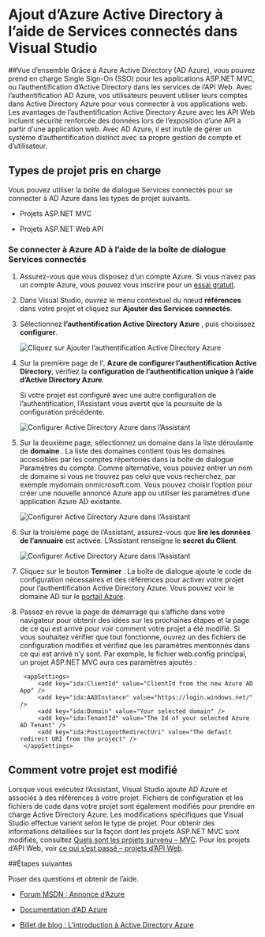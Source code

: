 <properties 
   pageTitle="Ajout d’Azure Active Directory à l’aide de Services connectés dans Visual Studio | Microsoft Azure"
   description="Ajouter un Azure Active Directory à l’aide de la boîte de dialogue Visual Studio ajouter Services connectés"
   services="visual-studio-online"
   documentationCenter="na"
   authors="TomArcher"
   manager="douge"
   editor="" />
<tags 
   ms.service="active-directory"
   ms.devlang="multiple"
   ms.topic="article"
   ms.tgt_pltfrm="na"
   ms.workload="na"
   ms.date="08/15/2016"
   ms.author="tarcher" />

# <a name="adding-an-azure-active-directory-by-using-connected-services-in-visual-studio"></a>Ajout d’Azure Active Directory à l’aide de Services connectés dans Visual Studio 

##<a name="overview"></a>Vue d’ensemble
Grâce à Azure Active Directory (AD Azure), vous pouvez prend en charge Single Sign-On (SSO) pour les applications ASP.NET MVC, ou l’authentification d’Active Directory dans les services de l’API Web. Avec l’authentification AD Azure, vos utilisateurs peuvent utiliser leurs comptes dans Active Directory Azure pour vous connecter à vos applications web. Les avantages de l’authentification Active Directory Azure avec les API Web incluent sécurité renforcée des données lors de l’exposition d’une API à partir d’une application web. Avec AD Azure, il est inutile de gérer un système d’authentification distinct avec sa propre gestion de compte et d’utilisateur.

## <a name="supported-project-types"></a>Types de projet pris en charge

Vous pouvez utiliser la boîte de dialogue Services connectés pour se connecter à AD Azure dans les types de projet suivants.

- Projets ASP.NET MVC

- Projets ASP.NET Web API


### <a name="connect-to-azure-ad-using-the-connected-services-dialog"></a>Se connecter à Azure AD à l’aide de la boîte de dialogue Services connectés

1. Assurez-vous que vous disposez d’un compte Azure. Si vous n’avez pas un compte Azure, vous pouvez vous inscrire pour un [essai gratuit](http://go.microsoft.com/fwlink/?LinkId=518146).

1. Dans Visual Studio, ouvrez le menu contextuel du nœud **références** dans votre projet et cliquez sur **Ajouter des Services connectés**.
1. Sélectionnez **l’authentification Active Directory Azure** , puis choisissez **configurer**.

    ![Cliquez sur Ajouter l’authentification Active Directory Azure](./media/vs-azure-tools-connected-services-add-active-directory/connected-services-add-active-directory.png)

1. Sur la première page de l', **Azure de configurer l’authentification Active Directory**, vérifiez la **configuration de l’authentification unique à l’aide d’Active Directory Azure**.

    Si votre projet est configuré avec une autre configuration de l’authentification, l’Assistant vous avertit que la poursuite de la configuration précédente.

    ![Configurer Active Directory Azure dans l’Assistant](./media/vs-azure-tools-connected-services-add-active-directory/configure-azure-ad-wizard-1.png)

1.  Sur la deuxième page, sélectionnez un domaine dans la liste déroulante de **domaine** . La liste des domaines contient tous les domaines accessibles par les comptes répertoriés dans la boîte de dialogue Paramètres du compte. Comme alternative, vous pouvez entrer un nom de domaine si vous ne trouvez pas celui que vous recherchez, par exemple mydomain.onmicrosoft.com. Vous pouvez choisir l’option pour créer une nouvelle annonce Azure app ou utiliser les paramètres d’une application Azure AD existante. 

    ![Configurer Active Directory Azure dans l’Assistant](./media/vs-azure-tools-connected-services-add-active-directory/configure-azure-ad-wizard-2.png)


1. Sur la troisième page de l’Assistant, assurez-vous que **lire les données de l’annuaire** est activée. L’Assistant renseigne le **secret du Client**. 

    ![Configurer Active Directory Azure dans l’Assistant](./media/vs-azure-tools-connected-services-add-active-directory/configure-azure-ad-wizard-3.png)

1. Cliquez sur le bouton **Terminer** . La boîte de dialogue ajoute le code de configuration nécessaires et des références pour activer votre projet pour l’authentification Active Directory Azure. Vous pouvez voir le domaine AD sur le [portail Azure](http://go.microsoft.com/fwlink/p/?LinkID=525040).

1. Passez en revue la page de démarrage qui s’affiche dans votre navigateur pour obtenir des idées sur les prochaines étapes et la page de ce qui est arrivé pour voir comment votre projet a été modifié. Si vous souhaitez vérifier que tout fonctionne, ouvrez un des fichiers de configuration modifiés et vérifiez que les paramètres mentionnés dans ce qui est arrivé n’y sont. Par exemple, le fichier web.config principal, un projet ASP.NET MVC aura ces paramètres ajoutés :

        <appSettings> 
            <add key="ida:ClientId" value="ClientId from the new Azure AD App" />
            <add key="ida:AADInstance" value="https://login.windows.net/" />
            <add key="ida:Domain" value="Your selected domain" />
            <add key="ida:TenantId" value="The Id of your selected Azure AD Tenant" />
            <add key="ida:PostLogoutRedirectUri" value="The default redirect URI from the project" />
        </appSettings>

## <a name="how-your-project-is-modified"></a>Comment votre projet est modifié

Lorsque vous exécutez l’Assistant, Visual Studio ajoute AD Azure et associés à des références à votre projet. Fichiers de configuration et les fichiers de code dans votre projet sont également modifiés pour prendre en charge Active Directory Azure. Les modifications spécifiques que Visual Studio effectue varient selon le type de projet. Pour obtenir des informations détaillées sur la façon dont les projets ASP.NET MVC sont modifiés, consultez [Quels sont les projets survenu – MVC](http://go.microsoft.com/fwlink/p/?LinkID=513809). Pour les projets d’API Web, voir [ce qui s’est passé – projets d’API Web](http://go.microsoft.com/fwlink/p/?LinkId=513810).

##<a name="next-steps"></a>Étapes suivantes

Poser des questions et obtenir de l’aide.

 - [Forum MSDN : Annonce d’Azure](https://social.msdn.microsoft.com/forums/azure/home?forum=WindowsAzureAD)

 - [Documentation d’AD Azure](https://azure.microsoft.com/documentation/services/active-directory/)

 - [Billet de blog : L’introduction à Active Directory Azure](http://blogs.msdn.com/b/brunoterkaly/archive/2014/03/03/introduction-to-windows-azure-active-directory.aspx)


